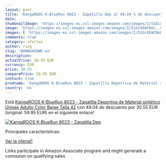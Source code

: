 ```yaml
---
layout: post
title: 'KangaROOS K-BlueRun 8023 - Zapatilla Dep al 49.04 % de descuento'
date: 
thumbnailImage: 'https://images-eu.ssl-images-amazon.com/images/I/51GcXEWCNoL._SL200_.jpg'
image: 'https://images-eu.ssl-images-amazon.com/images/I/51GcXEWCNoL._SL200_.jpg'
images: [ 'https://images-eu.ssl-images-amazon.com/images/I/51GcXEWCNoL._SL200_.jpg' ]
comments: true
category: ofertas
author: ring
slug: 'B00WU4UDWE-es'
description:
actualPrice: 30.55 EUR
currency: EUR
price: 30.55
comparePrice: 59.95 EUR
inStock: true
prodname: 'KangaROOS K-BlueRun 8023 - Zapatilla Deportiva de Material sintético Unisex Adulto  Color Beige  Talla 42'
country: 'es'
---
```


Está [KangaROOS K-BlueRun 8023 - Zapatilla Deportiva de Material sintético Unisex Adulto  Color Beige  Talla 42](https://www.amazon.es/dp/B00WU4UDWE/?tag=tolees-21) con 49.04 de descuento por 30.55 EUR (original: 59.95 EUR) en el siguiente enlace!

[![KangaROOS K-BlueRun 8023 - Zapatilla Dep](https://images-eu.ssl-images-amazon.com/images/I/51GcXEWCNoL._SL200_.jpg)](https://www.amazon.es/dp/B00WU4UDWE/?tag=tolees-21)

Principales características:


[Ver la oferta!!](https://www.amazon.es/dp/B00WU4UDWE/?tag=tolees-21)

Links participate in Amazon Associate program and might generate a comission on qualifying sales


